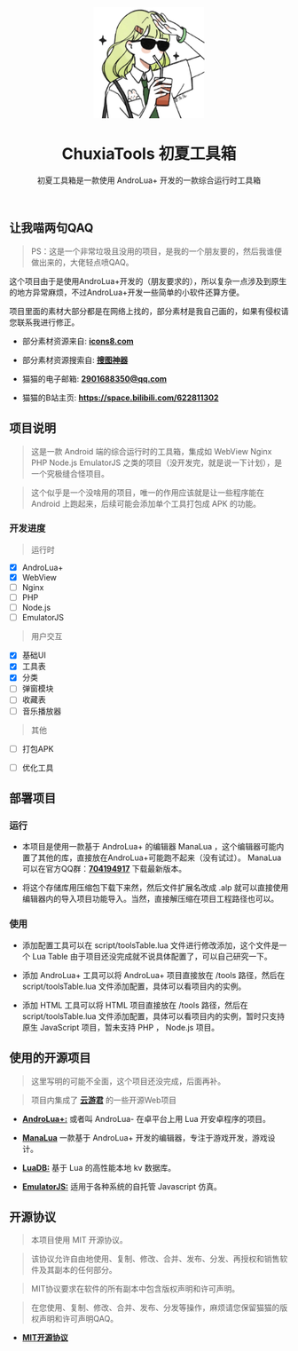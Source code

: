 <div align="center">
    <img src="res/image/logo1.png" width="200" height="200"  alt="ChuxiaTools ">
    <h1 align="center">ChuxiaTools 初夏工具箱</h1>
</div>

<p align="center">初夏工具箱是一款使用 AndroLua+ 开发的一款综合运行时工具箱</p><br>



## 让我喵两句QAQ

> PS：这是一个非常垃圾且没用的项目，是我的一个朋友要的，然后我谁便做出来的，大佬轻点喷QAQ。

这个项目由于是使用AndroLua+开发的（朋友要求的），所以复杂一点涉及到原生的地方异常麻烦，不过AndroLua+开发一些简单的小软件还算方便。

项目里面的素材大部分都是在网络上找的，部分素材是我自己画的，如果有侵权请您联系我进行修正。

- 部分素材资源来自: [**icons8.com**](https://icons8.com)

- 部分素材资源搜索自: [**搜图神器**](https://space.bilibili.com/627079680)

- 猫猫的电子邮箱: **2901688350@qq.com**

- 猫猫的B站主页: **https://space.bilibili.com/622811302**



## 项目说明

> 这是一款 Android 端的综合运行时的工具箱，集成如 WebView Nginx PHP Node.js EmulatorJS 之类的项目（没开发完，就是说一下计划），是一个究极缝合怪项目。

> 这个似乎是一个没啥用的项目，唯一的作用应该就是让一些程序能在 Android 上跑起来，后续可能会添加单个工具打包成 APK 的功能。

### 开发进度

> 运行时
  - [x] AndroLua+
  - [x] WebView
  - [ ] Nginx
  - [ ] PHP
  - [ ] Node.js
  - [ ] EmulatorJS

> 用户交互
  - [x] 基础UI
  - [x] 工具表
  - [x] 分类
  - [ ] 弹窗模块
  - [ ] 收藏表
  - [ ] 音乐播放器

> 其他
  - [ ] 打包APK
  - [ ] 优化工具



## 部署项目

### 运行

- 本项目是使用一款基于 AndroLua+ 的编辑器 ManaLua ，这个编辑器可能内置了其他的库，直接放在AndroLua+可能跑不起来（没有试过）。 ManaLua 可以在官方QQ群：[**704194917**](https://jq.qq.com/?_wv=1027&k=QI0qGAZn) 下载最新版本。

- 将这个存储库用压缩包下载下来然，然后文件扩展名改成 .alp 就可以直接使用编辑器内的导入项目功能导入。当然，直接解压缩在项目工程路径也可以。

### 使用

- 添加配置工具可以在 script/toolsTable.lua 文件进行修改添加，这个文件是一个 Lua Table 由于项目还没完成就不说具体配置了，可以自己研究一下。

- 添加 AndroLua+ 工具可以将 AndroLua+ 项目直接放在 /tools 路径，然后在 script/toolsTable.lua 文件添加配置，具体可以看项目内的实例。

- 添加 HTML 工具可以将 HTML 项目直接放在 /tools 路径，然后在 script/toolsTable.lua 文件添加配置，具体可以看项目内的实例，暂时只支持原生 JavaScript 项目，暂未支持 PHP ， Node.js 项目。



## 使用的开源项目

> 这里写明的可能不全面，这个项目还没完成，后面再补。

> 项目内集成了 [**云游君**](https://github.com/YunYouJun) 的一些开源Web项目

- [**AndroLua+:**](https://github.com/nirenr/AndroLua_pro) 或者叫 AndroLua- 在卓平台上用 Lua 开安卓程序的项目。

- [**ManaLua**](https://space.bilibili.com/354191504) 一款基于 AndroLua+ 开发的编辑器，专注于游戏开发，游戏设计。

- [**LuaDB:**](https://github.com/limao996/LuaDB) 基于 Lua 的高性能本地 kv 数据库。

- [**EmulatorJS:**](https://github.com/EmulatorJS/EmulatorJS) 适用于各种系统的自托管 Javascript 仿真。



## 开源协议

> 本项目使用 MIT 开源协议。

>该协议允许自由地使用、复制、修改、合并、发布、分发、再授权和销售软件及其副本的任何部分。 

> MIT协议要求在软件的所有副本中包含版权声明和许可声明。

> 在您使用、复制、修改、合并、发布、分发等操作，麻烦请您保留猫猫的版权声明和许可声明QAQ。

- [**MIT开源协议**](LICENSE)